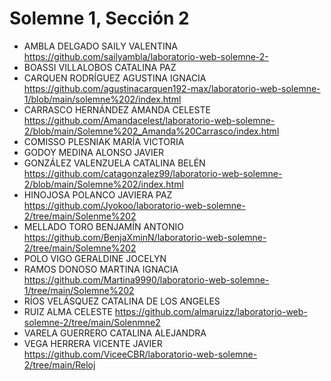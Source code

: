# Solemne 1, Sección 2
* AMBLA DELGADO SAILY VALENTINA https://github.com/sailyambla/laboratorio-web-solemne-2-
* BOASSI VILLALOBOS CATALINA PAZ
* CARQUEN RODRÍGUEZ AGUSTINA IGNACIA https://github.com/agustinacarquen192-max/laboratorio-web-solemne-1/blob/main/solemne%202/index.html
* CARRASCO HERNÁNDEZ AMANDA CELESTE https://github.com/Amandacelest/laboratorio-web-solemne-2/blob/main/Solemne%202_Amanda%20Carrasco/index.html
* COMISSO PLESNIAK MARÍA VICTORIA
* GODOY MEDINA ALONSO JAVIER
* GONZÁLEZ VALENZUELA CATALINA BELÉN https://github.com/catagonzalez99/laboratorio-web-solemne-2/blob/main/Solemne%202/index.html
* HINOJOSA POLANCO JAVIERA PAZ  https://github.com/Jyokoo/laboratorio-web-solemne-2/tree/main/Solenme%202
* MELLADO TORO BENJAMÍN ANTONIO https://github.com/BenjaXminN/laboratorio-web-solemne-2/tree/main/Solemne%202
* POLO VIGO GERALDINE JOCELYN
* RAMOS DONOSO MARTINA IGNACIA https://github.com/Martina9990/laboratorio-web-solemne-1/tree/main/Solemne%202
* RÍOS VELÁSQUEZ CATALINA DE LOS ANGELES
* RUIZ ALMA CELESTE https://github.com/almaruizz/laboratorio-web-solemne-2/tree/main/Solenmne2
* VARELA GUERRERO CATALINA ALEJANDRA
* VEGA HERRERA VICENTE JAVIER https://github.com/ViceeCBR/laboratorio-web-solemne-2/tree/main/Reloj
